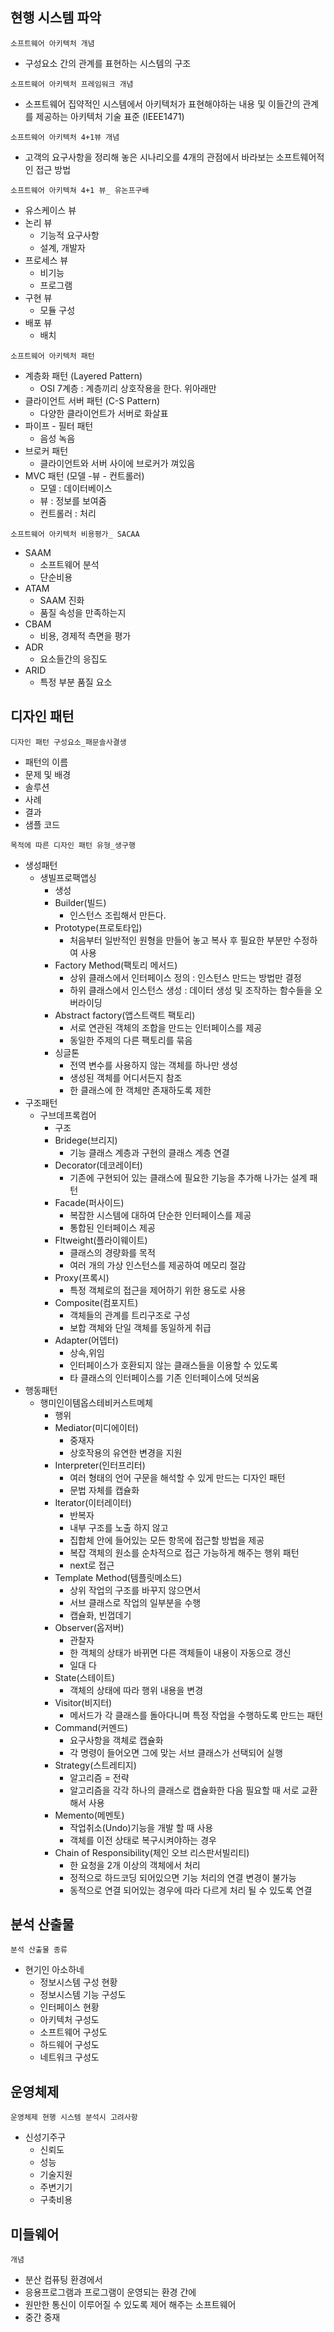 ## 현행 시스템 파악

`소프트웨어 아키텍처 개념`

- 구성요소 간의 관계를 표현하는 시스템의 구조

`소프트웨어 아키텍처 프레임워크 개념`

- 소프트웨어 집약적인 시스템에서 아키텍처가 표현해야하는 내용 및 이들간의 관계를 제공하는 아키텍처 기술 표준 (IEEE1471)

`소프트웨어 아키텍처 4+1뷰 개념`

- 고객의 요구사항을 정리해 놓은 시나리오를 4개의 관점에서 바라보는 소프트웨어적인 접근 방법

`소프트웨어 아키텍쳐 4+1 뷰_ 유논프구배`

- 유스케이스 뷰
- 논리 뷰
  - 기능적 요구사항
  - 설계, 개발자
- 프로세스 뷰
  - 비기능
  - 프로그램
- 구현 뷰
  - 모듈 구성
- 배포 뷰
  - 배치

`소프트웨어 아키텍처 패턴`

- 계층화 패턴 (Layered Pattern)
  - OSI 7계층 : 계층끼리 상호작용을 한다. 위아래만
- 클라이언트 서버 패턴 (C-S Pattern)
  - 다양한 클라이언트가 서버로 화살표
- 파이프 - 필터 패턴
  - 음성 녹음
- 브로커 패턴
  - 클라이언트와 서버 사이에 브로커가 껴있음
- MVC 패턴 (모델 -뷰 - 컨트롤러)
  - 모델 : 데이터베이스
  - 뷰 : 정보를 보여줌
  - 컨트롤러 : 처리

`소프트웨어 아키텍처 비용평가_ SACAA`

- SAAM
  - 소프트웨어 분석
  - 단순비용
- ATAM
  - SAAM 진화
  - 품질 속성을 만족하는지
- CBAM
  - 비용, 경제적 측면을 평가
- ADR
  - 요소들간의 응집도
- ARID
  - 특정 부분 품질 요소

## 디자인 패턴

`디자인 패턴 구성요소_패문솔사결생`

- 패턴의 이름
- 문제 및 배경
- 솔루션
- 사례
- 결과
- 샘플 코드

`목적에 따른 디자인 패턴 유형_생구행`

- 생성패턴
  - 생빌프로팩앱싱
    - 생성
    - Builder(빌드)
      - 인스턴스 조립해서 만든다.
    - Prototype(프로토타입)
      - 처음부터 일반적인 원형을 만들어 놓고 복사 후 필요한 부분만 수정하여 사용
    - Factory Method(팩토리 메서드)
      - 상위 클래스에서 인터페이스 정의 : 인스턴스 만드는 방법만 결정
      - 하위 클래스에서 인스턴스 생성 : 데이터 생성 및 조작하는 함수들을 오버라이딩
    - Abstract factory(앱스트랙트 팩토리)
      - 서로 연관된 객체의 조합을 만드는 인터페이스를 제공
      - 동일한 주제의 다른 팩토리를 묶음
    - 싱글톤
      - 전역 변수를 사용하지 않는 객체를 하나만 생성
      - 생성된 객체를 어디서든지 참조
      - 한 클래스에 한 객체만 존재하도록 제한
- 구조패턴
  - 구브데프록컴어
    - 구조
    - Bridege(브리지)
      - 기능 클래스 계층과 구현의 클래스 계층 연결
    - Decorator(데코레이터)
      - 기존에 구현되어 있는 클래스에 필요한 기능을 추가해 나가는 설계 패턴
    - Facade(퍼사이드)
      - 복잡한 시스템에 대하여 단순한 인터페이스를 제공
      - 통합된 인터페이스 제공
    - Fltweight(플라이웨이트)
      - 클래스의 경량화를 목적
      - 여러 개의 가상 인스턴스를 제공하여 메모리 절감
    - Proxy(프록시)
      - 특정 객체로의 접근을 제어하기 위한 용도로 사용
    - Composite(컴포지트)
      - 객체들의 관계를 트리구조로 구성
      - 보합 객체와 단일 객체를 동일하게 취급
    - Adapter(어뎁터)
      - 상속,위임
      - 인터페이스가 호환되지 않는 클래스들을 이용할 수 있도록
      - 타 클래스의 인터페이스를 기존 인터페이스에 덧씌움
- 행동패턴
  - 행미인이템옵스테비커스트메체
    - 행위
    - Mediator(미디에이터)
      - 중재자
      - 상호작용의 유연한 변경을 지원
    - Interpreter(인터프리터)
      - 여러 형태의 언어 구문을 해석할 수 있게 만드는 디자인 패턴
      - 문법 자체를 캡슐화
    - Iterator(이터레이터)
      - 반복자
      - 내부 구조를 노출 하지 않고
      - 집합체 안에 들어있는 모든 항목에 접근할 방법을 제공
      - 복잡 객체의 원소를 순차적으로 접근 가능하게 해주는 행위 패턴
      - next로 접근
    - Template Method(템플릿메소드)
      - 상위 작업의 구조를 바꾸지 않으면서
      - 서브 클래스로 작업의 일부분을 수행
      - 캡슐화, 빈껍데기
    - Observer(옵저버)
      - 관찰자
      - 한 객체의 상태가 바뀌면 다른 객체들이 내용이 자동으로 갱신
      - 일대 다
    - State(스테이트)
      - 객체의 상태에 따라 행위 내용을 변경
    - Visitor(비지터)
      - 메서드가 각 클래스를 돌아다니며 특정 작업을 수행하도록 만드는 패턴
    - Command(커멘드)
      - 요구사항을 객체로 캡슐화
      - 각 명령이 들어오면 그에 맞는 서브 클래스가 선택되어 실행
    - Strategy(스트레티지)
      - 알고리즘 = 전략
      - 알고리즘을 각각 하나의 클래스로 캡슐화한 다음 필요할 때 서로 교환해서 사용
    - Memento(메멘토)
      - 작업취소(Undo)기능을 개발 할 때 사용
      - 객체를 이전 상태로 복구시켜야하는 경우
    - Chain of Responsibility(체인 오브 리스판서빌리티)
      - 한 요청을 2개 이상의 객체에서 처리
      - 정적으로 하드코딩 되어있으면 기능 처리의 연결 변경이 불가능
      - 동적으로 연결 되어있는 경우에 따라 다르게 처리 될 수 있도록 연결

## 분석 산출물

`분석 산출물 종류`

- 현기인 아소하네
  - 정보시스템 구성 현황
  - 정보시스템 기능 구성도
  - 인터페이스 현황
  - 아키텍처 구성도
  - 소프트웨어 구성도
  - 하드웨어 구성도
  - 네트워크 구성도

## 운영체제

`운영체제 현행 시스템 분석시 고려사항`

- 신성기주구
  - 신뢰도
  - 성능
  - 기술지원
  - 주변기기
  - 구축비용

## 미들웨어

`개념`

- 분산 컴퓨팅 환경에서
- 응용프로그램과 프로그램이 운영되는 환경 간에
- 원만한 통신이 이루어질 수 있도록 제어 해주는 소프트웨어
- 중간 중재
